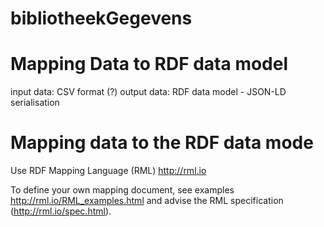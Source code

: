 # bibliotheekGegevens

# Mapping Data to RDF data model

input data: CSV format (?)
output data: RDF data model - JSON-LD serialisation

# Mapping data to the RDF data mode
Use RDF Mapping Language (RML) http://rml.io

To define your own mapping document, see examples http://rml.io/RML_examples.html 
and advise the RML specification (http://rml.io/spec.html). 

